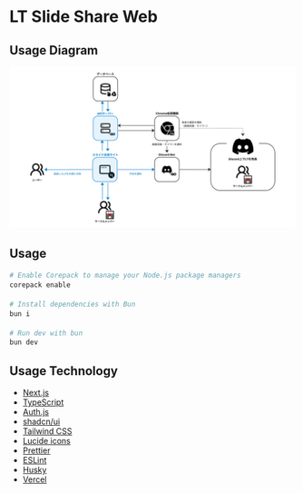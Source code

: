 # LT Slide Share Web

## Usage Diagram

![Usage Diagram](https://github.com/R1013-T/slide-share/blob/main/assets/usage_diagram_slide_share.jpg)

## Usage

```bash
# Enable Corepack to manage your Node.js package managers
corepack enable

# Install dependencies with Bun
bun i

# Run dev with bun
bun dev
```

## Usage Technology

- [Next.js](https://nextjs.org/)
- [TypeScript](https://nextjs.org/)
- [Auth.js](https://authjs.dev/)
- [shadcn/ui](https://ui.shadcn.com/)
- [Tailwind CSS](https://tailwindcss.com/)
- [Lucide icons](https://lucide.dev/)
- [Prettier](https://prettier.io/)
- [ESLint](https://eslint.org/)
- [Husky](https://typicode.github.io/husky/)
- [Vercel](https://vercel.com/)
